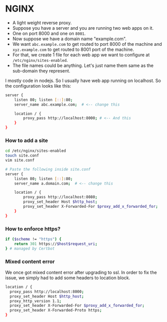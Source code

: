 # NGINX

- A light weight reverse proxy.
- Suppose you have a server and you are running two web apps on it. 
- One on port 8000 and one on `8001`. 
- Now suppose we have a domain name "example.com". 
- We want `abc.example.com` to get routed to port 8000 of the machine and `xyz.example.com` to get routed to 8001 port of the machine.
- For that, we create 1 file for each web app we want to configure at `/etc/nginx/sites-enabled`. 
- The file names could be anything. Let's just name them same as the sub-domain they represent.


I mostly code in nodejs. So I usually have web app running on localhost. So the configuration looks like this:

```bash
server {
    listen 80; listen [::]:80;
    server_name abc.example.com;  # <-- change this

    location / {
        proxy_pass http://localhost:8000; # <-- And this
    }
}
```

### How to add a site

```bash
cd /etc/nginx/sites-enabled
touch site.conf
vim site.conf

# Paste the following inside site.conf
server {
    listen 80; listen [::]:80;
    server_name a.domain.com;  # <-- change this

    location / {
        proxy_pass http://localhost:8080;
        proxy_set_header Host $http_host;
        proxy_set_header X-Forwarded-For $proxy_add_x_forwarded_for;
    }
}
```

### How to enforce https?

```bash
if ($scheme != "https") {
    return 301 https://$host$request_uri;
} # managed by Certbot
```

### Mixed content error

We once got mixed content error after upgrading to ssl. In order to fix the issue, we simply had to add some headers to location block.

```bash
location / {
  proxy_pass http://localhost:8000;
  proxy_set_header Host $http_host;
  proxy_http_version 1.1;
  proxy_set_header X-Forwarded-For $proxy_add_x_forwarded_for;
  proxy_set_header X-Forwarded-Proto https;
}
```
